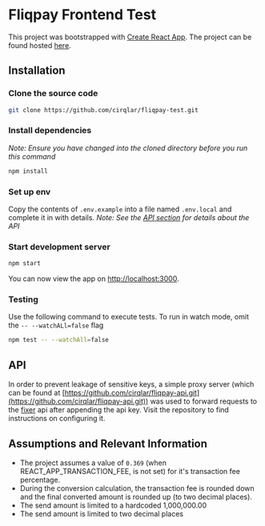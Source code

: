 # Fliqpay Frontend Test

This project was bootstrapped with [Create React App](https://github.com/facebook/create-react-app). The project can be found hosted [here](https://fliqpay-test.vercel.app/).

## Installation

### Clone the source code 
```bash
git clone https://github.com/cirqlar/fliqpay-test.git
```
### Install dependencies
_Note: Ensure you have changed into the cloned directory before you run this command_
```bash
npm install
```
### Set up env

Copy the contents of `.env.example` into a file named `.env.local` and complete it in with details.
_Note: See the [API section](#api) for details about the API_

### Start development server
```bash
npm start
```
You can now view the app on [http://localhost:3000](http://localhost:3000).
### Testing

Use the following command to execute tests. To run in watch mode, omit the `-- --watchALl=false` flag
```bash
npm test -- --watchAll=false
```

## API

In order to prevent leakage of sensitive keys, a simple proxy server (which can be found at [https://github.com/cirqlar/fliqpay-api.git](https://github.com/cirqlar/fliqpay-api.git)) was used to forward requests to the [fixer](fixer.io) api after appending the api key. Visit the repository to find instructions on configuring it.

## Assumptions and Relevant Information

- The project assumes a value of `0.369` (when REACT_APP_TRANSACTION_FEE, is not set) for it's transaction fee percentage. 
- During the conversion calculation, the transaction fee is rounded down and the final converted amount is rounded up (to two decimal places).
- The send amount is limited to a hardcoded 1,000,000.00
- The send amount is limited to two decimal places